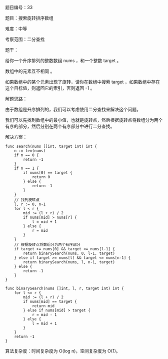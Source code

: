 题目编号：33

题目：搜索旋转排序数组

难度：中等

考察范围：二分查找

题干：

给你一个升序排列的整数数组 nums ，和一个整数 target 。

数组中的元素互不相同 。

如果数组中的某个元素出现了旋转，请你在数组中搜索 target ，如果数组中存在这个目标值，则返回它的索引，否则返回 -1 。

解题思路：

由于数组是升序排列的，我们可以考虑使用二分查找来解决这个问题。

我们可以先找到数组中的最小值，也就是旋转点，然后根据旋转点将数组分为两个有序的部分，然后分别在两个有序部分中进行二分查找。

解决方案：

```
func search(nums []int, target int) int {
    n := len(nums)
    if n == 0 {
        return -1
    }
    if n == 1 {
        if nums[0] == target {
            return 0
        } else {
            return -1
        }
    }
    // 找到旋转点
    l, r := 0, n-1
    for l < r {
        mid := (l + r) / 2
        if nums[mid] > nums[r] {
            l = mid + 1
        } else {
            r = mid
        }
    }
    // 根据旋转点将数组分为两个有序部分
    if target >= nums[0] && target <= nums[l-1] {
        return binarySearch(nums, 0, l-1, target)
    } else if target >= nums[l] && target <= nums[n-1] {
        return binarySearch(nums, l, n-1, target)
    } else {
        return -1
    }
}

func binarySearch(nums []int, l, r, target int) int {
    for l <= r {
        mid := (l + r) / 2
        if nums[mid] == target {
            return mid
        } else if nums[mid] > target {
            r = mid - 1
        } else {
            l = mid + 1
        }
    }
    return -1
}
```

算法复杂度：时间复杂度为 O(log n)，空间复杂度为 O(1)。